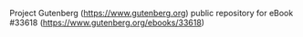 Project Gutenberg (https://www.gutenberg.org) public repository for eBook #33618 (https://www.gutenberg.org/ebooks/33618)
